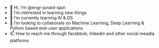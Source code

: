 - 👋 Hi, I’m @engr-junaid-qazi
- 👀 I’m interested in learning new things 
- 🌱 I’m currently learning AI & DS
- 💞️ I’m looking to collaborate on Machine Learning, Deep Learning & Python based end-user applications
- 📫 How to reach me through facebbok, linkedin and other social meadia platforms 

<!---
engr-junaid-qazi/engr-junaid-qazi is a ✨ special ✨ repository because its `README.md` (this file) appears on your GitHub profile.
You can click the Preview link to take a look at your changes.
--->
